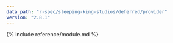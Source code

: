 ```yaml
---
data_path: "r-spec/sleeping-king-studios/deferred/provider"
version: "2.8.1"
---
```


{% include reference/module.md %}
